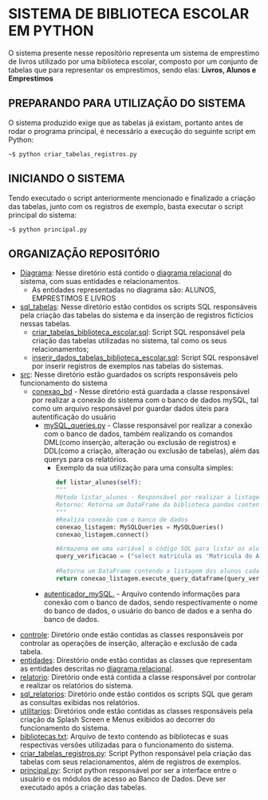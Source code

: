 # SISTEMA DE BIBLIOTECA ESCOLAR EM PYTHON
O sistema presente nesse repositório representa um sistema de emprestimo de livros utilizado por uma biblioteca escolar, composto por um conjunto de tabelas que para representar os emprestimos, sendo elas: __Livros, Alunos e Emprestimos__

## PREPARANDO PARA UTILIZAÇÃO DO SISTEMA

O sistema produzido exige que as tabelas já existam, portanto antes de rodar o programa principal, é necessário a execução do seguinte script em Python:

``` shell
~$ python criar_tabelas_registros.py
```

## INICIANDO O SISTEMA 

Tendo executado o script anteriormente mencionado e finalizado a criação das tabelas, junto com os registros de exemplo, basta executar o script principal do sistema:

``` shell
~$ python principal.py
```

## ORGANIZAÇÃO REPOSITÓRIO

- [Diagrama](Diagrama): Nesse diretório está contido o [diagrama relacional](Diagrama/DIAGRAMA_RELACIONAL_SISTEMA_BIBLIOTECA_ESCOLAR.pdf) do sistema, com suas entidades e relacionamentos.
  * As entidades representadas no diagrama são: ALUNOS, EMPRESTIMOS E LIVROS
- [sql_tabelas](sql_tabelas): Nesse diretório estão contidos os scripts SQL responsáveis pela criação das tabelas do sistema e da inserção de registros fictícios nessas tabelas.
  * [criar_tabelas_biblioteca_escolar.sql](criar_tabelas_biblioteca_escola.sql): Script SQL responsável pela criação das tabelas utilizadas no sistema, tal como os seus relacionamentos;
  *  [inserir_dados_tabelas_biblioteca_escolar.sql](inserir_dados_tabelas_biblioteca_escolar.sql): Script SQL responsável por inserir registros de exemplos nas tabelas do sistemas.
- [src](src): Nesse diretório estão guardados os scripts responsáveis pelo funcionamento do sistema
  * [conexao_bd](src/conexao_bd) - Nesse diretório está guardada a classe responsável por realizar a conexão do sistema com o banco de dados mySQL, tal como um arquivo responsável por guardar dados úteis para autentificação do usuário
    - [mySQL_queries.py](src/conexao_bd/mySQL_queries.py) - Classe responsável por realizar a conexão com o banco de dados, também realizando os comandos DML(como inserção, alteração ou exclusão de registros) e DDL(como a criação, alteração ou exclusão de tabelas), além das querys para os relatórios.
       + Exemplo da sua utilização para uma consulta simples:
         ``` python
         def listar_alunos(self):
         """
         Método listar_alunos - Responsável por realizar a listagem dos alunos cadastrados na tabela 'Alunos'
         Retorno: Retorna um DataFrame da biblioteca pandas contendo os alunos cadastrados
         """
         #Realiza conexão com o banco de dados
         conexao_listagem: MySQLQueries = MySQLQueries()
         conexao_listagem.connect()

         #Armazena em uma variável o código SQL para listar os alunos cadastrados
         query_verificacao = ("select matricula as 'Matricula do Aluno', nome as 'Nome Aluno', email as 'Email Aluno'" + "from ALUNOS order by nome;")
        
         #Retorna um DataFrame contendo a listagem dos alunos cadastrados
         return conexao_listagem.execute_query_dataframe(query_verificacao)
         ```
    - [autenticador_mySQL.](src/conexao_bd/autenticador/autenticador_mySQL.txt) - Arquivo contendo informações para conexão com o banco de dados, sendo respectivamente o nome do banco de dados, o usuário do banco de dados e a senha do banco de dados.
 * [controle](src/controle): Diretório onde estão contidas as classes responsáveis por controlar as operações de inserção, alteração e exclusão de cada tabela.
 * [entidades](src/entidades): Direstório onde estão contidas as classes que representam as entidades descritas no [diagrama relacional](Diagrama/DIAGRAMA_RELACIONAL_SISTEMA_BIBLIOTECA_ESCOLAR.pdf).
 * [relatorio](src/relatorio): Diretório onde está contida a classe responsável por controlar e realizar os relatórios do sistema.
 * [sql_relatorios](src/sql_relatorios): Diretório onde estão contidos os scripts SQL que geram as consultas exibidas nos relatórios.
 * [utilitarios](src/utilitarios): Diretórios onde estão contidas as classes responsáveis pela criação da Splash Screen e Menus exibidos ao decorrer do funcionamento do sistema.
 * [bibliotecas.txt](src/bibliotecas.txt): Arquivo de texto contendo as bibliotecas e suas respectivas versões utilizadas para o funcionamento do sistema.
 * [criar_tabelas_registros.py](src/criar_tabelas_registros.py): Script Python responsável pela criação das tabelas com seus relacionamentos, além de registros de exemplos.
 * [principal.py](src/principal.py): Script python responsável por ser a interface entre o usuário e os módulos de acesso ao Banco de Dados. Deve ser executado após a criação das tabelas.
